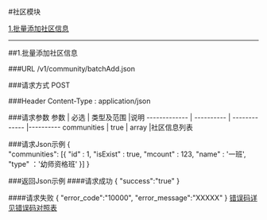 #社区模块 

[1.批量添加社区信息](#1)

---
##<a id="1">1.批量添加社区信息</a>

###<a id="1.1">URL</a>
/v1/community/batchAdd.json

###<a id="1.2">请求方式</a>
POST

###<a id="1.3">Header</a>
Content-Type : application/json

###<a id="1.4">请求参数</a>
     参数      | 必选 	    | 类型及范围     |说明
-------------  | ---------- | -------------  |---------- 
communities      | true	      | array         |社区信息列表

###<a id="1.5">请求Json示例</a>
	{       
		"communities": [{
		  "id" : 1,
		  "isExist" : true,
		  "mcount" : 123,
		  "name" : '一班',
		  "type" ：'幼师资格班'
		}]
	}

###<a id="1.6">返回Json示例</a>
####<a id="1.6.1">请求成功</a>
	{
		"success":"true"
	}

####<a id="1.6.2">请求失败</a>
	{
		"error_code":"10000",
		"error_message":"XXXXX"
	}
[错误码详见错误码对照表](错误码对照表.md)
